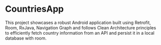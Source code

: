 # CountriesApp
This project showcases a robust Android application built using Retrofit, Room, RxJava, Navigation Graph  and follows Clean Architecture principles to efficiently fetch country information from an API and persist it in a local database with room.
